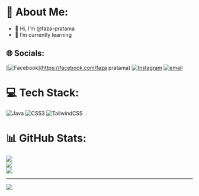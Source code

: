 # 💫 About Me:
- 👋 Hi, I’m @faza-pratama
- 🌱 I’m currently learning 

## 🌐 Socials:
[![Facebook](https://img.shields.io/badge/Facebook-%231877F2.svg?logo=Facebook&logoColor=white)](https://facebook.com/faza pratama) [![Instagram](https://img.shields.io/badge/Instagram-%23E4405F.svg?logo=Instagram&logoColor=white)](https://instagram.com/fza_pratama) [![email](https://img.shields.io/badge/Email-D14836?logo=gmail&logoColor=white)](mailto:alinnopratama@gmail.com) 

# 💻 Tech Stack:
![Java](https://img.shields.io/badge/java-%23ED8B00.svg?style=for-the-badge&logo=openjdk&logoColor=white) ![CSS3](https://img.shields.io/badge/css3-%231572B6.svg?style=for-the-badge&logo=css3&logoColor=white) ![TailwindCSS](https://img.shields.io/badge/tailwindcss-%2338B2AC.svg?style=for-the-badge&logo=tailwind-css&logoColor=white)
# 📊 GitHub Stats:
![](https://github-readme-stats.vercel.app/api?username=faza-pratama&theme=dark&hide_border=false&include_all_commits=true&count_private=true)<br/>
![](https://nirzak-streak-stats.vercel.app/?user=faza-pratama&theme=dark&hide_border=false)<br/>
![](https://github-readme-stats.vercel.app/api/top-langs/?username=faza-pratama&theme=dark&hide_border=false&include_all_commits=true&count_private=true&layout=compact)

---
[![](https://visitcount.itsvg.in/api?id=faza-pratama&icon=6&color=1)](https://visitcount.itsvg.in)

<!-- Proudly created with GPRM ( https://gprm.itsvg.in ) -->
